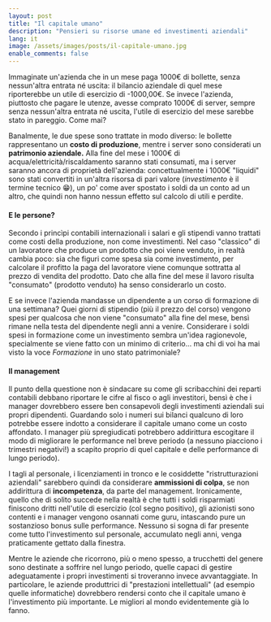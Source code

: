 ```yaml
---
layout: post
title: "Il capitale umano"
description: "Pensieri su risorse umane ed investimenti aziendali"
lang: it
image: /assets/images/posts/il-capitale-umano.jpg
enable_comments: false
---
```


Immaginate un'azienda che in un mese paga 1000€ di bollette, senza nessun'altra entrata né uscita: il bilancio aziendale di quel mese riporterebbe un utile di esercizio di -1000,00€. Se invece l'azienda, piuttosto che pagare le utenze, avesse comprato 1000€ di server, sempre senza nessun'altra entrata né uscita, l'utile di esercizio del mese sarebbe stato in pareggio. Come mai?

Banalmente, le due spese sono trattate in modo diverso: le bollette rappresentano un **costo di produzione**, mentre i server sono considerati un **patrimonio aziendale.** Alla fine del mese i 1000€ di acqua/elettricità/riscaldamento saranno stati consumati, ma i server saranno ancora di proprietà dell'azienda: concettualmente i 1000€ "liquidi" sono stati convertiti in un'altra risorsa di pari valore (*investimento* è il termine tecnico :grin:), un po' come aver spostato i soldi da un conto ad un altro, che quindi non hanno nessun effetto sul calcolo di utili e perdite.

#### E le persone?

Secondo i princìpi contabili internazionali i salari e gli stipendi vanno trattati come costi della produzione, non come investimenti. Nel caso "classico" di un lavoratore che produce un prodotto che poi viene venduto, in realtà cambia poco: sia che figuri come spesa sia come investimento, per calcolare il profitto la paga del lavoratore viene comunque sottratta al prezzo di vendita del prodotto. Dato che alla fine del mese il lavoro risulta "consumato" (prodotto venduto) ha senso considerarlo un costo.

E se invece l'azienda mandasse un dipendente a un corso di formazione di una settimana? Quei giorni di stipendio (più il prezzo del corso) vengono spesi per qualcosa che non viene "consumato" alla fine del mese, bensì rimane nella testa del dipendente negli anni a venire. Considerare i soldi spesi in formazione come un investimento sembra un'idea ragionevole, specialmente se viene fatto con un minimo di criterio... ma chi di voi ha mai visto la voce *Formazione* in uno stato patrimoniale?

#### Il management

Il punto della questione non è sindacare su come gli scribacchini dei reparti contabili debbano riportare le cifre al fisco o agli investitori, bensì è che i manager dovrebbero essere ben consapevoli degli investimenti aziendali sui propri dipendenti. Guardando solo i numeri sui bilanci qualcuno di loro potrebbe essere indotto a considerare il capitale umano come un costo affondato. I manager più spregiudicati potrebbero addirittura escogitare il modo di migliorare le performance nel breve periodo (a nessuno piacciono i trimestri negativi!) a scapito proprio di quel capitale e delle performance di lungo periodo).

I tagli al personale, i licenziamenti in tronco e le cosiddette "ristrutturazioni aziendali" sarebbero quindi da considerare **ammissioni di colpa**, se non addirittura di **incompetenza**, da parte del management. Ironicamente, quello che di solito succede nella realtà è che tutti i soldi risparmiati finiscono dritti nell'utile di esercizio (col segno positivo), gli azionisti sono contenti e i manager vengono osannati come guru, intascando pure un sostanzioso bonus sulle performance. Nessuno si sogna di far presente come tutto l'investimento sul personale, accumulato negli anni, venga praticamente gettato dalla finestra.

Mentre le aziende che ricorrono, più o meno spesso, a trucchetti del genere sono destinate a soffrire nel lungo periodo, quelle capaci di gestire adeguatamente i propri investimenti si troveranno invece avvantaggiate. In particolare, le aziende produttrici di "prestazioni intellettuali" (ad esempio quelle informatiche) dovrebbero rendersi conto che il capitale umano è l'investimento più importante. Le migliori al mondo evidentemente già lo fanno.
